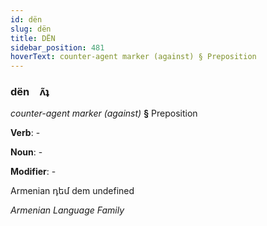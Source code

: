 ```yaml
---
id: dën
slug: dën
title: DËN
sidebar_position: 481
hoverText: counter-agent marker (against) § Preposition
---
```


### dën&emsp;<span kind="abugida">ʌ̃ʇ</span>

*counter-agent marker (against)* **§** Preposition

**Verb**: -

**Noun**: -

**Modifier**: -

Armenian դեմ dem undefined

*Armenian Language Family*